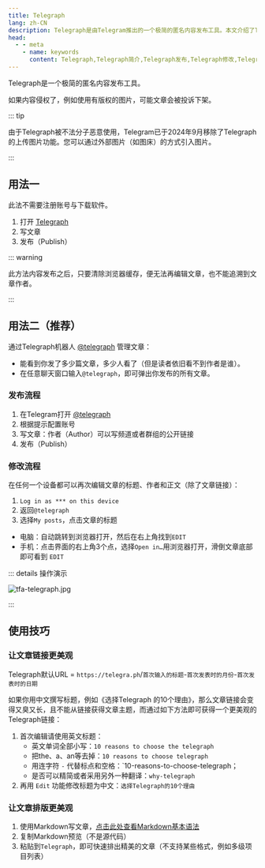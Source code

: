 ```yaml
---
title: Telegraph
lang: zh-CN
description: Telegraph是由Telegram推出的一个极简的匿名内容发布工具。本文介绍了Telegraph的几种使用方法，希望能够帮助到您。
head:
  - - meta
    - name: keywords
      content: Telegraph,Telegraph简介,Telegraph发布,Telegraph修改,Telegraph排版,Telegraph发布文章,Telegraph修改文章,Telegraph使用方法,Telegrah使用技巧,Telegram功能
---
```


Telegraph是一个极简的匿名内容发布工具。

如果内容侵权了，例如使用有版权的图片，可能文章会被投诉下架。

::: tip

由于Telegraph被不法分子恶意使用，Telegram已于2024年9月移除了Telegraph的上传图片功能。您可以通过外部图片（如图床）的方式引入图片。

:::

## 用法一

此法不需要注册账号与下载软件。

1. 打开 [Telegraph](https://telegra.ph/)
2. 写文章
3. 发布（Publish）

::: warning

此方法内容发布之后，只要清除浏览器缓存，便无法再编辑文章，也不能追溯到文章作者。

:::

## 用法二（推荐）

通过Telegraph机器人 [@telegraph](https://t.me/telegraph) 管理文章：

 - 能看到你发了多少篇文章，多少人看了（但是读者依旧看不到作者是谁）。
 - 在任意聊天窗口输入`@telegraph`，即可弹出你发布的所有文章。

### 发布流程

1. 在Telegram打开 [@telegraph](https://t.me/telegraph)
2. 根据提示配置账号
3. 写文章：作者（Author）可以写频道或者群组的公开链接
4. 发布（Publish）

### 修改流程

在任何一个设备都可以再次编辑文章的标题、作者和正文（除了文章链接）：

1. `Log in as *** on this device`
2. 返回`@telegraph`
3. 选择`My posts`，点击文章的标题

 - 电脑：自动跳转到浏览器打开，然后在右上角找到`EDIT`
 - 手机：点击界面的右上角3个点，选择`Open in…`用浏览器打开，滑倒文章底部即可看到 `EDIT`

::: details 操作演示

![tfa-telegraph.jpg](https://cdn.jsdelivr.net/gh/tgwiki//images/tfa/telegraph.jpg)

:::

## 使用技巧

### 让文章链接更美观

Telegraph默认URL = `https://telegra.ph`/`首次输入的标题`-`首次发表时的月份`-`首次发表时的日期`

如果你用中文撰写标题，例如《选择Telegraph 的10个理由》，那么文章链接会变得又臭又长，且不能从链接获得文章主题，而通过如下方法即可获得一个更美观的Telegraph链接：

1. 首次编辑请使用英文标题：
   - 英文单词全部小写：`10 reasons to choose the telegraph`
   - 把the、a、an等去掉：`10 reasons to choose telegraph`
   - 用连字符 `-` 代替标点和空格：`10-reasons-to-choose-telegraph；
   - 是否可以精简或者采用另外一种翻译：`why-telegraph`
2. 再用 `Edit` 功能修改标题为中文：`选择Telegraph的10个理由`

### 让文章排版更美观

1. 使用Markdown写文章，[点击此处查看Markdown基本语法](https://markdown.com.cn/basic-syntax/)
2. 复制Markdown预览（不是源代码）
3. 粘贴到`Telegraph`，即可快速排出精美的文章（不支持某些格式，例如多级项目列表）
